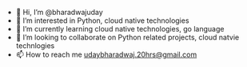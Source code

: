 - 👋 Hi, I’m @bharadwajuday
- 👀 I’m interested in Python, cloud native technologies
- 🌱 I’m currently learning cloud native technologies, go language
- 💞️ I’m looking to collaborate on Python related projects, cloud natvie technlogies 
- 📫 How to reach me udaybharadwaj.20hrs@gmail.com

<!---
bharadwajuday/bharadwajuday is a ✨ special ✨ repository because its `README.md` (this file) appears on your GitHub profile.
You can click the Preview link to take a look at your changes.
--->
